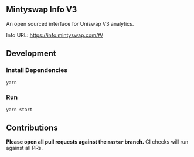 ## Mintyswap Info V3

An open sourced interface for Uniswap V3 analytics. 

Info URL: https://info.mintyswap.com/#/

## Development

### Install Dependencies

```bash
yarn
```

### Run

```bash
yarn start
```

## Contributions

**Please open all pull requests against the `master` branch.**
CI checks will run against all PRs.
